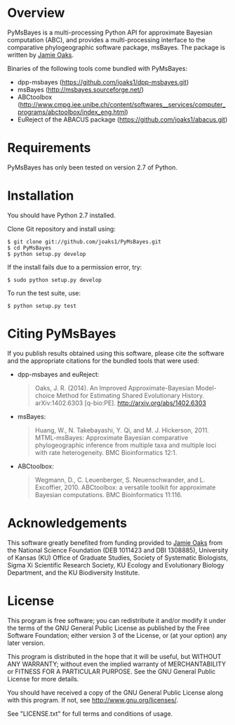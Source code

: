 Overview
========

PyMsBayes is a multi-processing Python API for approximate Bayesian computation
(ABC), and provides a multi-processing interface to the comparative
phylogeographic software package, msBayes. The package is written by [Jamie
Oaks](http://www.phyletica.com).

Binaries of the following tools come bundled with PyMsBayes:

 *  dpp-msbayes (<https://github.com/joaks1/dpp-msbayes.git>)
 *  msBayes (<http://msbayes.sourceforge.net/>)
 *  ABCtoolbox (<http://www.cmpg.iee.unibe.ch/content/softwares__services/computer_programs/abctoolbox/index_eng.html>)
 *  EuReject of the ABACUS package (<https://github.com/joaks1/abacus.git>)

Requirements
============

PyMsBayes has only been tested on version 2.7 of Python.

Installation
============

You should have Python 2.7 installed.

Clone Git repository and install using:

    $ git clone git://github.com/joaks1/PyMsBayes.git
    $ cd PyMsBayes
    $ python setup.py develop

If the install fails due to a permission error, try:

    $ sudo python setup.py develop

To run the test suite, use:

    $ python setup.py test

Citing PyMsBayes
================

If you publish results obtained using this software, please cite the software
and the appropriate citations for the bundled tools that were used:

 *  dpp-msbayes and euReject:

    > Oaks, J. R. (2014). An Improved Approximate-Bayesian Model-choice Method
    > for Estimating Shared Evolutionary History. arXiv:1402.6303 [q-bio:PE].
    > <http://arxiv.org/abs/1402.6303>

 *  msBayes:

    > Huang, W., N. Takebayashi, Y. Qi, and M. J. Hickerson, 2011.
    > MTML-msBayes: Approximate Bayesian comparative phylogeographic
    > inference from multiple taxa and multiple loci with rate
    > heterogeneity. BMC Bioinformatics 12:1.

 *  ABCtoolbox:

    > Wegmann, D., C. Leuenberger, S. Neuenschwander, and L.
    > Excoffier, 2010. ABCtoolbox: a versatile toolkit for approximate Bayesian
    > computations. BMC Bioinformatics 11:116.

Acknowledgements
================

This software greatly benefited from funding provided to [Jamie
Oaks](http://www.phyletica.com) from the National Science Foundation (DEB
1011423 and DBI 1308885), University of Kansas (KU) Office of Graduate Studies,
Society of Systematic Biologists, Sigma Xi Scientific Research Society, KU
Ecology and Evolutionary Biology Department, and the KU Biodiversity Institute.

License
=======

This program is free software; you can redistribute it and/or modify
it under the terms of the GNU General Public License as published by
the Free Software Foundation; either version 3 of the License, or
(at your option) any later version.

This program is distributed in the hope that it will be useful,
but WITHOUT ANY WARRANTY; without even the implied warranty of
MERCHANTABILITY or FITNESS FOR A PARTICULAR PURPOSE.  See the
GNU General Public License for more details.

You should have received a copy of the GNU General Public License along
with this program. If not, see <http://www.gnu.org/licenses/>.

See "LICENSE.txt" for full terms and conditions of usage.

